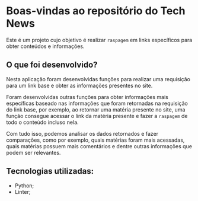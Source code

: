 # Boas-vindas ao repositório do Tech News

Este é um projeto cujo objetivo é realizar `raspagem` em links específicos para obter conteúdos e informações.

## O que foi desenvolvido?

Nesta aplicação foram desenvolvidas funções para realizar uma requisição para um link base e obter as informações presentes no site. 

Foram desenvolvidas outras funções para obter informações mais específicas baseado nas informações que foram retornadas na requisição do link base, por exemplo, ao retornar uma matéria presente no site, uma função consegue acessar o link da matéria presente e fazer a `raspagem` de todo o conteúdo incluso nela.

Com tudo isso, podemos analisar os dados retornados e fazer comparações, como por exemplo, quais matérias foram mais acessadas, quais matérias possuem mais comentários e dentre outras informações que podem ser relevantes.

## Tecnologias utilizadas:

- Python;
- Linter;
